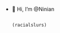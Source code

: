 - 👋 Hi, I’m @Ninian

























































































                                                                                                                                                                                                                                                                                                                                              (racialslurs)
